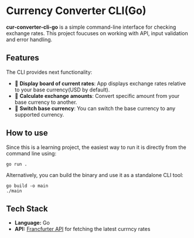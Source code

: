 # Currency Converter CLI(Go)

**cur-converter-cli-go** is a simple command-line interface for checking exchange rates. This project foucuses on working with API, input validation and error handling.

## Features

The CLI provides next functionality:

- 💱 **Display board of current rates**: App displays exchange rates relative to your base currency(USD by default).
- 🧮 **Calculate exchange amounts**: Convert specific amount from your base currency to another.
- 🔁 **Switch base currency**: You can switch the base currency to any supported currency.

## How to use

Since this is a learning project, the easiest way to run it is directly from the command line using:

```
go run .
```

Alternatively, you can build the binary and use it as a standalone CLI tool:

```
go build -o main
./main
```

## Tech Stack

- **Language:** Go
- **API:** [Francfurter API](https://frankfurter.dev/) for fetching the latest currncy rates
